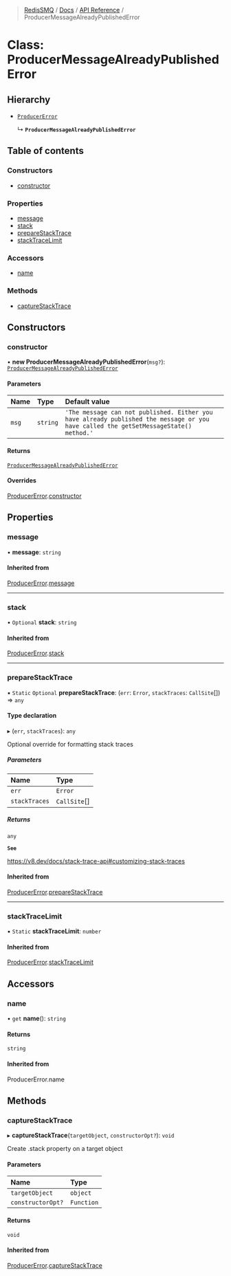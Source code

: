 >[RedisSMQ](../../../README.md) / [Docs](../../README.md) / [API Reference](../README.md) / ProducerMessageAlreadyPublishedError

# Class: ProducerMessageAlreadyPublishedError

## Hierarchy

- [`ProducerError`](ProducerError.md)

  ↳ **`ProducerMessageAlreadyPublishedError`**

## Table of contents

### Constructors

- [constructor](ProducerMessageAlreadyPublishedError.md#constructor)

### Properties

- [message](ProducerMessageAlreadyPublishedError.md#message)
- [stack](ProducerMessageAlreadyPublishedError.md#stack)
- [prepareStackTrace](ProducerMessageAlreadyPublishedError.md#preparestacktrace)
- [stackTraceLimit](ProducerMessageAlreadyPublishedError.md#stacktracelimit)

### Accessors

- [name](ProducerMessageAlreadyPublishedError.md#name)

### Methods

- [captureStackTrace](ProducerMessageAlreadyPublishedError.md#capturestacktrace)

## Constructors

### constructor

• **new ProducerMessageAlreadyPublishedError**(`msg?`): [`ProducerMessageAlreadyPublishedError`](ProducerMessageAlreadyPublishedError.md)

#### Parameters

| Name | Type | Default value |
| :------ | :------ | :------ |
| `msg` | `string` | `'The message can not published. Either you have already published the message or you have called the getSetMessageState() method.'` |

#### Returns

[`ProducerMessageAlreadyPublishedError`](ProducerMessageAlreadyPublishedError.md)

#### Overrides

[ProducerError](ProducerError.md).[constructor](ProducerError.md#constructor)

## Properties

### message

• **message**: `string`

#### Inherited from

[ProducerError](ProducerError.md).[message](ProducerError.md#message)

___

### stack

• `Optional` **stack**: `string`

#### Inherited from

[ProducerError](ProducerError.md).[stack](ProducerError.md#stack)

___

### prepareStackTrace

▪ `Static` `Optional` **prepareStackTrace**: (`err`: `Error`, `stackTraces`: `CallSite`[]) => `any`

#### Type declaration

▸ (`err`, `stackTraces`): `any`

Optional override for formatting stack traces

##### Parameters

| Name | Type |
| :------ | :------ |
| `err` | `Error` |
| `stackTraces` | `CallSite`[] |

##### Returns

`any`

**`See`**

https://v8.dev/docs/stack-trace-api#customizing-stack-traces

#### Inherited from

[ProducerError](ProducerError.md).[prepareStackTrace](ProducerError.md#preparestacktrace)

___

### stackTraceLimit

▪ `Static` **stackTraceLimit**: `number`

#### Inherited from

[ProducerError](ProducerError.md).[stackTraceLimit](ProducerError.md#stacktracelimit)

## Accessors

### name

• `get` **name**(): `string`

#### Returns

`string`

#### Inherited from

ProducerError.name

## Methods

### captureStackTrace

▸ **captureStackTrace**(`targetObject`, `constructorOpt?`): `void`

Create .stack property on a target object

#### Parameters

| Name | Type |
| :------ | :------ |
| `targetObject` | `object` |
| `constructorOpt?` | `Function` |

#### Returns

`void`

#### Inherited from

[ProducerError](ProducerError.md).[captureStackTrace](ProducerError.md#capturestacktrace)
